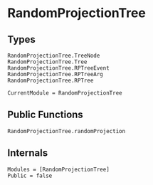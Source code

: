 # RandomProjectionTree

## Types

```@docs
RandomProjectionTree.TreeNode
RandomProjectionTree.Tree
RandomProjectionTree.RPTreeEvent
RandomProjectionTree.RPTreeArg
RandomProjectionTree.RPTree
```

```@meta
CurrentModule = RandomProjectionTree
```

## Public Functions

```@docs
RandomProjectionTree.randomProjection
```

## Internals

```@autodocs
Modules = [RandomProjectionTree]
Public = false
```
